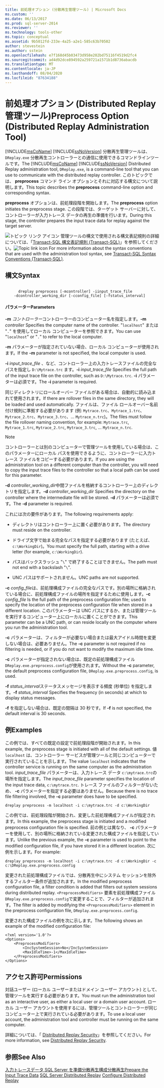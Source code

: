 ```yaml
---
title: 前処理オプション (分散再生管理ツール) | Microsoft Docs
ms.custom: ''
ms.date: 06/13/2017
ms.prod: sql-server-2014
ms.reviewer: ''
ms.technology: tools-other
ms.topic: conceptual
ms.assetid: 9b5012fd-233e-4a25-a2e1-585c63b70502
author: stevestein
ms.author: sstein
ms.openlocfilehash: e7f168d45b03473d958e202bd75116f4519d2fc4
ms.sourcegitcommit: ad4d92dce894592a259721a1571b1d8736abacdb
ms.translationtype: MT
ms.contentlocale: ja-JP
ms.lasthandoff: 08/04/2020
ms.locfileid: "87634188"
---
```

# <a name="preprocess-option-distributed-replay-administration-tool"></a><span data-ttu-id="e2c32-102">前処理オプション (Distributed Replay 管理ツール)</span><span class="sxs-lookup"><span data-stu-id="e2c32-102">Preprocess Option (Distributed Replay Administration Tool)</span></span>
  <span data-ttu-id="e2c32-103">[!INCLUDE[msCoName](../../includes/msconame-md.md)] [!INCLUDE[ssNoVersion](../../includes/ssnoversion-md.md)] 分散再生管理ツールは、 `DReplay.exe` 分散再生コントローラーとの通信に使用できるコマンドラインツールです。</span><span class="sxs-lookup"><span data-stu-id="e2c32-103">The [!INCLUDE[msCoName](../../includes/msconame-md.md)] [!INCLUDE[ssNoVersion](../../includes/ssnoversion-md.md)] Distributed Replay administration tool, `DReplay.exe`, is a command-line tool that you can use to communicate with the distributed replay controller.</span></span> <span data-ttu-id="e2c32-104">このトピックでは、 **preprocess** コマンド ライン オプションとそれに対応する構文について説明します。</span><span class="sxs-lookup"><span data-stu-id="e2c32-104">This topic describes the **preprocess** command-line option and corresponding syntax.</span></span>

 <span data-ttu-id="e2c32-105">**preprocess** オプションは、前処理段階を開始します。</span><span class="sxs-lookup"><span data-stu-id="e2c32-105">The **preprocess** option initiates the preprocess stage.</span></span> <span data-ttu-id="e2c32-106">この段階では、ターゲット サーバーに対して、コントローラーが入力トレース データの再生の準備を行います。</span><span class="sxs-lookup"><span data-stu-id="e2c32-106">During this stage, the controller prepares the input trace data for replay against the target server.</span></span>

 <span data-ttu-id="e2c32-107">![トピック リンク アイコン](../../database-engine/media/topic-link.gif "トピック リンク アイコン") 管理ツールの構文で使用される構文表記規則の詳細については、「[Transact-SQL 構文表記規則 &#40;Transact-SQL&#41;](/sql/t-sql/language-elements/transact-sql-syntax-conventions-transact-sql)」を参照してください。</span><span class="sxs-lookup"><span data-stu-id="e2c32-107">![Topic link icon](../../database-engine/media/topic-link.gif "Topic link icon") For more information about the syntax conventions that are used with the administration tool syntax, see [Transact-SQL Syntax Conventions &#40;Transact-SQL&#41;](/sql/t-sql/language-elements/transact-sql-syntax-conventions-transact-sql).</span></span>

## <a name="syntax"></a><span data-ttu-id="e2c32-108">構文</span><span class="sxs-lookup"><span data-stu-id="e2c32-108">Syntax</span></span>

```

      dreplay preprocess [-mcontroller] -iinput_trace_file
    -dcontroller_working_dir [-cconfig_file] [-fstatus_interval]
```

#### <a name="parameters"></a><span data-ttu-id="e2c32-109">パラメーター</span><span class="sxs-lookup"><span data-stu-id="e2c32-109">Parameters</span></span>
 <span data-ttu-id="e2c32-110">**-m** *コントローラー*コントローラーのコンピューター名を指定します。</span><span class="sxs-lookup"><span data-stu-id="e2c32-110">**-m** *controller* Specifies the computer name of the controller.</span></span> <span data-ttu-id="e2c32-111">"`localhost`" または "`.`" を使用してローカル コンピューターを参照できます。</span><span class="sxs-lookup"><span data-stu-id="e2c32-111">You can use "`localhost`" or "`.`" to refer to the local computer.</span></span>

 <span data-ttu-id="e2c32-112">**-m** パラメーターが指定されていない場合、ローカル コンピューターが使用されます。</span><span class="sxs-lookup"><span data-stu-id="e2c32-112">If the **-m** parameter is not specified, the local computer is used.</span></span>

 <span data-ttu-id="e2c32-113">**-i** *input_trace_file* 、など、コントローラー上の入力トレースファイルの完全なパスを指定し `D:\Mytrace.trc` ます。</span><span class="sxs-lookup"><span data-stu-id="e2c32-113">**-i** *input_trace_file* Specifies the full path of the input trace file on the controller, such as `D:\Mytrace.trc`.</span></span> <span data-ttu-id="e2c32-114">**-i** パラメーターは必須です。</span><span class="sxs-lookup"><span data-stu-id="e2c32-114">The **-i** parameter is required.</span></span>

 <span data-ttu-id="e2c32-115">同じディレクトリにロールオーバー ファイルがある場合は、自動的に読み込まれて使用されます。</span><span class="sxs-lookup"><span data-stu-id="e2c32-115">If there are rollover files in the same directory, they will be loaded and used automatically.</span></span> <span data-ttu-id="e2c32-116">ファイルは、ファイル ロールオーバー名前付け規則に準拠する必要があります (例: `Mytrace.trc`、`Mytrace_1.trc`、`Mytrace_2.trc`、`Mytrace_3.trc`、... `Mytrace_n.trc`)。</span><span class="sxs-lookup"><span data-stu-id="e2c32-116">The files must follow the file rollover naming convention, for example: `Mytrace.trc`, `Mytrace_1.trc`, `Mytrace_2.trc`, `Mytrace_3.trc`, ... `Mytrace_n.trc`.</span></span>

> [!NOTE]
>  <span data-ttu-id="e2c32-117">コントローラーとは別のコンピューターで管理ツールを使用している場合は、このパラメーターにローカル パスを使用できるように、コントローラーに入力トレース ファイルをコピーする必要があります。</span><span class="sxs-lookup"><span data-stu-id="e2c32-117">If you are using the administration tool on a different computer than the controller, you will need to copy the input trace files to the controller so that a local path can be used for this parameter.</span></span>

 <span data-ttu-id="e2c32-118">**-d** *controller_working_dir*中間ファイルを格納するコントローラー上のディレクトリを指定します。</span><span class="sxs-lookup"><span data-stu-id="e2c32-118">**-d** *controller_working_dir* Specifies the directory on the controller where the intermediate file will be stored.</span></span> <span data-ttu-id="e2c32-119">**-d** パラメーターは必須です。</span><span class="sxs-lookup"><span data-stu-id="e2c32-119">The **-d** parameter is required.</span></span>

 <span data-ttu-id="e2c32-120">これには次の要件があります。</span><span class="sxs-lookup"><span data-stu-id="e2c32-120">The following requirements apply:</span></span>

-   <span data-ttu-id="e2c32-121">ディレクトリはコントローラー上に置く必要があります。</span><span class="sxs-lookup"><span data-stu-id="e2c32-121">The directory must reside on the controller.</span></span>

-   <span data-ttu-id="e2c32-122">ドライブ文字で始まる完全なパスを指定する必要があります (たとえば、 `c:\WorkingDir`)。</span><span class="sxs-lookup"><span data-stu-id="e2c32-122">You must specify the full path, starting with a drive letter (for example, `c:\WorkingDir`).</span></span>

-   <span data-ttu-id="e2c32-123">パスはバックスラッシュ "`\`" で終了することはできません。</span><span class="sxs-lookup"><span data-stu-id="e2c32-123">The path must not end with a backslash "`\`".</span></span>

-   <span data-ttu-id="e2c32-124">UNC パスはサポートされません。</span><span class="sxs-lookup"><span data-stu-id="e2c32-124">UNC paths are not supported.</span></span>

 <span data-ttu-id="e2c32-125">**-c** *config_file*は、前処理構成ファイルの完全なパスです。別の場所に格納されている場合に、前処理構成ファイルの場所を指定するために使用します。</span><span class="sxs-lookup"><span data-stu-id="e2c32-125">**-c** *config_file* Is the full path of the preprocess configuration file; used to specify the location of the preprocess configuration file when stored in a different location.</span></span> <span data-ttu-id="e2c32-126">このパラメーターは UNC パスにするか、または管理ツールを実行するコンピューター上にローカルに置くことができます。</span><span class="sxs-lookup"><span data-stu-id="e2c32-126">This parameter can be a UNC path, or can reside locally on the computer where you run the administration tool.</span></span>

 <span data-ttu-id="e2c32-127">**-c** パラメーターは、フィルターが必要ない場合または最大アイドル時間を変更しない場合は、必要ありません。</span><span class="sxs-lookup"><span data-stu-id="e2c32-127">The **-c** parameter is not required if no filtering is needed, or if you do not want to modify the maximum idle time.</span></span>

 <span data-ttu-id="e2c32-128">**-c** パラメーターが指定されない場合は、既定の前処理構成ファイル `DReplay.exe.preprocess.config`が使用されます。</span><span class="sxs-lookup"><span data-stu-id="e2c32-128">Without the **-c** parameter, the default preprocess configuration file, `DReplay.exe.preprocess.config`, is used.</span></span>

 <span data-ttu-id="e2c32-129">**-f** *status_interval*ステータスメッセージを表示する頻度 (秒単位) を指定します。</span><span class="sxs-lookup"><span data-stu-id="e2c32-129">**-f** *status_interval* Specifies the frequency (in seconds) at which to display status messages.</span></span>

 <span data-ttu-id="e2c32-130">**-f** を指定しない場合は、既定の間隔は 30 秒です。</span><span class="sxs-lookup"><span data-stu-id="e2c32-130">If **-f** is not specified, the default interval is 30 seconds.</span></span>

## <a name="examples"></a><span data-ttu-id="e2c32-131">例</span><span class="sxs-lookup"><span data-stu-id="e2c32-131">Examples</span></span>
 <span data-ttu-id="e2c32-132">この例では、すべての既定の設定で前処理段階が開始されます。</span><span class="sxs-lookup"><span data-stu-id="e2c32-132">In this example, the preprocess stage is initiated with all of the default settings.</span></span> <span data-ttu-id="e2c32-133">値 `localhost` は、コントローラー サービスが管理ツールと同じコンピューターで実行されていることを示します。</span><span class="sxs-lookup"><span data-stu-id="e2c32-133">The value `localhost` indicates that the controller service is running on the same computer as the administration tool.</span></span> <span data-ttu-id="e2c32-134">*input_trace_file* パラメーターは、入力トレース データ `c:\mytrace.trc`の場所を指定します。</span><span class="sxs-lookup"><span data-stu-id="e2c32-134">The *input_trace_file* parameter specifies the location of the input trace data, `c:\mytrace.trc`.</span></span> <span data-ttu-id="e2c32-135">トレース ファイルのフィルターがないため、 **-c** パラメーターを指定する必要はありません。</span><span class="sxs-lookup"><span data-stu-id="e2c32-135">Because there is no trace file filtering involved, the **-c** parameter does have to be specified.</span></span>

```
dreplay preprocess -m localhost -i c:\mytrace.trc -d c:\WorkingDir
```

 <span data-ttu-id="e2c32-136">この例では、前処理段階が開始され、変更した前処理構成ファイルが指定されます。</span><span class="sxs-lookup"><span data-stu-id="e2c32-136">In this example, the preprocess stage is initiated and a modified preprocess configuration file is specified.</span></span> <span data-ttu-id="e2c32-137">前の例とは異なり、 **-c** パラメーターを使用して、別の場所に格納されている変更された構成ファイルを指定しています。</span><span class="sxs-lookup"><span data-stu-id="e2c32-137">Unlike the previous example, the **-c** parameter is used to point to the modified configuration file, if you have stored it in a different location.</span></span> <span data-ttu-id="e2c32-138">次に例を示します。</span><span class="sxs-lookup"><span data-stu-id="e2c32-138">For example:</span></span>

```
dreplay preprocess -m localhost -i c:\mytrace.trc -d c:\WorkingDir -c c:\DReplay.exe.preprocess.config
```

 <span data-ttu-id="e2c32-139">変更された前処理構成ファイルでは、分散再生中にシステム セッションを除外するフィルター条件が追加されます。</span><span class="sxs-lookup"><span data-stu-id="e2c32-139">In the modified preprocess configuration file, a filter condition is added that filters out system sessions during distributed replay.</span></span> <span data-ttu-id="e2c32-140">`<PreprocessModifiers>` 要素を前処理構成ファイル `DReplay.exe.preprocess.config`で変更することで、フィルターが追加されます。</span><span class="sxs-lookup"><span data-stu-id="e2c32-140">The filter is added by modifying the `<PreprocessModifiers>` element in the preprocess configuration file, `DReplay.exe.preprocess.config`.</span></span>

 <span data-ttu-id="e2c32-141">変更された構成ファイルの例を次に示します。</span><span class="sxs-lookup"><span data-stu-id="e2c32-141">The following shows an example of the modified configuration file:</span></span>

```
<?xml version='1.0'?>
<Options>
    <PreprocessModifiers>
        <IncSystemSession>No</IncSystemSession>
        <MaxIdleTime>-1</MaxIdleTime>
    </PreprocessModifiers>
</Options>
```

## <a name="permissions"></a><span data-ttu-id="e2c32-142">アクセス許可</span><span class="sxs-lookup"><span data-stu-id="e2c32-142">Permissions</span></span>
 <span data-ttu-id="e2c32-143">対話ユーザー (ローカル ユーザーまたはドメイン ユーザー アカウント) として、管理ツールを実行する必要があります。</span><span class="sxs-lookup"><span data-stu-id="e2c32-143">You must run the administration tool as an interactive user, as either a local user or a domain user account.</span></span> <span data-ttu-id="e2c32-144">ローカル ユーザー アカウントを使用するには、管理ツールとコントローラーが同じコンピューター上で実行されている必要があります。</span><span class="sxs-lookup"><span data-stu-id="e2c32-144">To use a local user account, the administration tool and controller must be running on the same computer.</span></span>

 <span data-ttu-id="e2c32-145">詳細については、「 [Distributed Replay Security](distributed-replay-security.md)」を参照してください。</span><span class="sxs-lookup"><span data-stu-id="e2c32-145">For more information, see [Distributed Replay Security](distributed-replay-security.md).</span></span>

## <a name="see-also"></a><span data-ttu-id="e2c32-146">参照</span><span class="sxs-lookup"><span data-stu-id="e2c32-146">See Also</span></span>
 <span data-ttu-id="e2c32-147">[入力トレースデータ SQL Server を準備](prepare-the-input-trace-data.md)[分散再生](sql-server-distributed-replay.md)[構成分散再生](configure-distributed-replay.md)</span><span class="sxs-lookup"><span data-stu-id="e2c32-147">[Prepare the Input Trace Data](prepare-the-input-trace-data.md) [SQL Server Distributed Replay](sql-server-distributed-replay.md) [Configure Distributed Replay](configure-distributed-replay.md)</span></span>


